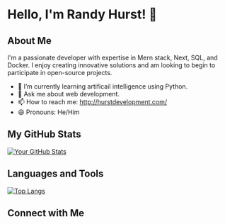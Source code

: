 # Hello, I'm Randy Hurst! 👋

## About Me
I'm a passionate developer with expertise in Mern stack, Next, SQL, and Docker. I enjoy creating innovative solutions and am looking to begin to participate in open-source projects.

- 🌱 I’m currently learning artificail intelligence using Python.
- 💬 Ask me about web development.
- 📫 How to reach me: http://hurstdevelopment.com/
- 😄 Pronouns: He/Him

## My GitHub Stats
[![Your GitHub Stats](https://github-readme-stats.vercel.app/api?username=RHURST93&show_icons=true&theme=dark)](https://github.com/RHURST93)

## Languages and Tools
[![Top Langs](https://github-readme-stats.vercel.app/api/top-langs/?username=RHURST93&layout=compact&theme=dark)](https://github.com/RHURST93)

## Connect with Me
